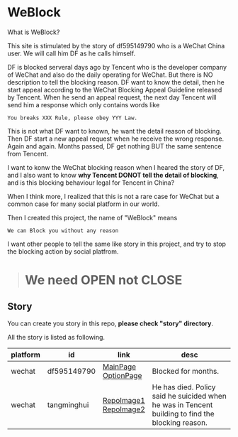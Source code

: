 # WeBlock

What is WeBlock? 

This site is stimulated by the story of df595149790 who is a WeChat China user. 
We will call him DF as he calls himself. 

DF is blocked serveral days ago by Tencent who is the developer company of WeChat and also do the daily operating for WeChat. 
But there is NO description to tell the blocking reason. 
DF want to know the detail, then he start appeal according to the WeChat Blocking Appeal Guideline released by Tencent. 
When he send an appeal request, the next day Tencent will send him a response which only contains words like 
```
You breaks XXX Rule, please obey YYY Law.
```
This is not what DF want to known, he want the detail reason of blocking. 
Then DF start a new appeal request when he receive the wrong response. 
Again and again. 
Months passed, DF get nothing BUT the same sentence from Tencent.

I want to konw the WeChat blocking reason when I heared the story of DF, 
and I also want to know **why Tencent DONOT tell the detail of blocking**,
and is this blocking behaviour legal for Tencent in China? 

When I think more, I realized that this is not a rare case for WeChat but a common case for many social platform in our world.

Then I created this project, the name of "WeBlock" means 
```
We can Block you without any reason
```

I want other people to tell the same like story in this project, and try to stop the blocking action by social platfrom.   


> # We need OPEN not CLOSE

 
 

## Story

You can create you story in this repo, **please check "story" directory**.

All the story is listed as following.

| platform | id | link | desc |
| -------- | -- | ---- | ---- |
| wechat | df595149790 | [MainPage](https://df595149790.github.io/wechatblock/index) <br> [OptionPage](https://github.com/df595149790/df595149790.github.io/blob/master/wechatblock/index.md) | Blocked for months. |
| wechat | tangminghui | [RepoImage1](https://github.com/weblockyou/WeBlock/blob/master/story/wechat_tangminghui_20200825.jpg) <br>  [RepoImage2](https://github.com/weblockyou/WeBlock/blob/master/story/wechat_tangminghui_20200829.png) | He has died. Policy said he suicided when he was in Tencent building to find the blocking reason.  |



 
 
